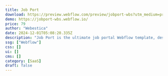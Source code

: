 ```yaml
---
title: Job Port
download: https://preview.webflow.com/preview/jobport-wbs?utm_medium=preview_link&utm_source=designer&utm_content=jobport-wbs&preview=1004e2ea37761ee98c9a814fb169acf5&workflow=preview
demo: https://jobport-wbs.webflow.io/
price: 79
author: "Webestica"
date: 2024-12-01T05:08:20.335Z
description: "Job Port is the ultimate job portal Webflow template, designed for job directories, recruiting firms, and employment platforms. Showcase job listings, career opportunities, and professional networking with a clean and responsive layout."
ssg: ["Webflow"]
css: []
ui: []
cms: []
category: [SaaS]
draft: false
---
```

